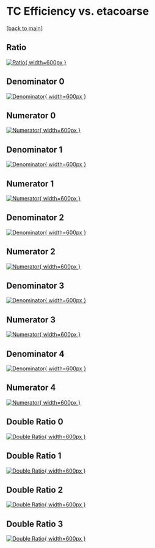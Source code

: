 # TC Efficiency vs. etacoarse

[[back to main](./)]



## Ratio

[![Ratio](../mtv/var/TC_xtr_13_-1_eff_etacoarse.png){ width=600px }](../mtv/var/TC_xtr_13_-1_eff_etacoarse.pdf)

## Denominator 0

[![Denominator](../mtv/den/TC_xtr_13_-1_eff_etacoarse_den0.png){ width=600px }](../mtv/den/TC_xtr_13_-1_eff_etacoarse_den0.pdf)

## Numerator 0

[![Numerator](../mtv/num/TC_xtr_13_-1_eff_etacoarse_num0.png){ width=600px }](../mtv/num/TC_xtr_13_-1_eff_etacoarse_num0.pdf)

## Denominator 1

[![Denominator](../mtv/den/TC_xtr_13_-1_eff_etacoarse_den1.png){ width=600px }](../mtv/den/TC_xtr_13_-1_eff_etacoarse_den1.pdf)

## Numerator 1

[![Numerator](../mtv/num/TC_xtr_13_-1_eff_etacoarse_num1.png){ width=600px }](../mtv/num/TC_xtr_13_-1_eff_etacoarse_num1.pdf)

## Denominator 2

[![Denominator](../mtv/den/TC_xtr_13_-1_eff_etacoarse_den2.png){ width=600px }](../mtv/den/TC_xtr_13_-1_eff_etacoarse_den2.pdf)

## Numerator 2

[![Numerator](../mtv/num/TC_xtr_13_-1_eff_etacoarse_num2.png){ width=600px }](../mtv/num/TC_xtr_13_-1_eff_etacoarse_num2.pdf)

## Denominator 3

[![Denominator](../mtv/den/TC_xtr_13_-1_eff_etacoarse_den3.png){ width=600px }](../mtv/den/TC_xtr_13_-1_eff_etacoarse_den3.pdf)

## Numerator 3

[![Numerator](../mtv/num/TC_xtr_13_-1_eff_etacoarse_num3.png){ width=600px }](../mtv/num/TC_xtr_13_-1_eff_etacoarse_num3.pdf)

## Denominator 4

[![Denominator](../mtv/den/TC_xtr_13_-1_eff_etacoarse_den4.png){ width=600px }](../mtv/den/TC_xtr_13_-1_eff_etacoarse_den4.pdf)

## Numerator 4

[![Numerator](../mtv/num/TC_xtr_13_-1_eff_etacoarse_num4.png){ width=600px }](../mtv/num/TC_xtr_13_-1_eff_etacoarse_num4.pdf)

## Double Ratio 0

[![Double Ratio](../mtv/ratio/TC_xtr_13_-1_eff_etacoarse_ratio0.png){ width=600px }](../mtv/ratio/TC_xtr_13_-1_eff_etacoarse_ratio0.pdf)

## Double Ratio 1

[![Double Ratio](../mtv/ratio/TC_xtr_13_-1_eff_etacoarse_ratio1.png){ width=600px }](../mtv/ratio/TC_xtr_13_-1_eff_etacoarse_ratio1.pdf)

## Double Ratio 2

[![Double Ratio](../mtv/ratio/TC_xtr_13_-1_eff_etacoarse_ratio2.png){ width=600px }](../mtv/ratio/TC_xtr_13_-1_eff_etacoarse_ratio2.pdf)

## Double Ratio 3

[![Double Ratio](../mtv/ratio/TC_xtr_13_-1_eff_etacoarse_ratio3.png){ width=600px }](../mtv/ratio/TC_xtr_13_-1_eff_etacoarse_ratio3.pdf)

